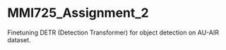 # MMI725_Assignment_2

Finetuning DETR (Detection Transformer) for object detection on AU-AIR dataset.